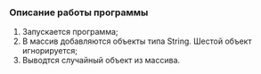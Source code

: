 ### Описание работы программы
1. Запускается программа;
2. В массив добавляются объекты типа String. Шестой объект игнорируется;
3. Выводтся случайный объект из массива.